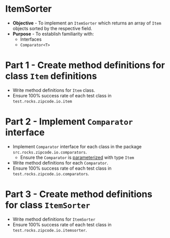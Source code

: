 # ItemSorter
* **Objective** - To implement an `ItemSorter` which returns an array of `Item` objects sorted by the respective field.
* **Purpose** - To establish familiarity with:
	* Interfaces
	* `Comparator<T>`

# Part 1 - Create method definitions for class `Item` definitions
* Write method definitions for `Item` class.
* Ensure 100% success rate of each test class in `test.rocks.zipcode.io.item`

# Part 2 - Implement `Comparator` interface
* Implement `Comparator` interface for each class in the package `src.rocks.zipcode.io.comparators`.
	* Ensure the `Comparator` is [parameterized](https://stackoverflow.com/questions/12551674/what-is-meant-by-parameterized-type) with type `Item`
* Write method definitions for each `Comparator`.
* Ensure 100% success rate of each test class in `test.rocks.zipcode.io.comparators`.

# Part 3 - Create method definitions for class `ItemSorter`
* Write method definitions for `ItemSorter`
* Ensure 100% success rate of each test class in `test.rocks.zipcode.io.itemsorter`.
